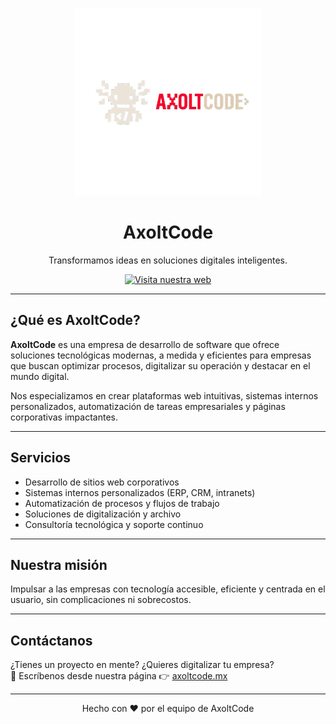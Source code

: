 <p align="center">
<img src="public/img/logoaxolcode.png" alt="AxoltCode Logo" width="300">
</p>

<h1 align="center">AxoltCode</h1>

<p align="center">
  Transformamos ideas en soluciones digitales inteligentes.
</p>

<p align="center">
  <a href="https://axoltcode.mx" target="_blank">
    <img src="https://img.shields.io/badge/Visita%20nuestra%20web-axoltcode.mx-blue?style=for-the-badge" alt="Visita nuestra web">
  </a>
</p>

---

## ¿Qué es AxoltCode?

**AxoltCode** es una empresa de desarrollo de software que ofrece soluciones tecnológicas modernas, a medida y eficientes para empresas que buscan optimizar procesos, digitalizar su operación y destacar en el mundo digital.

Nos especializamos en crear plataformas web intuitivas, sistemas internos personalizados, automatización de tareas empresariales y páginas corporativas impactantes.

---

## Servicios

- Desarrollo de sitios web corporativos
- Sistemas internos personalizados (ERP, CRM, intranets)
- Automatización de procesos y flujos de trabajo
- Soluciones de digitalización y archivo
- Consultoría tecnológica y soporte continuo

---

## Nuestra misión

Impulsar a las empresas con tecnología accesible, eficiente y centrada en el usuario, sin complicaciones ni sobrecostos.

---

## Contáctanos

¿Tienes un proyecto en mente? ¿Quieres digitalizar tu empresa?  
📩 Escríbenos desde nuestra página 👉 [axoltcode.mx](https://axoltcode.mx)

---

<p align="center">
  Hecho con ❤️ por el equipo de AxoltCode
</p>
